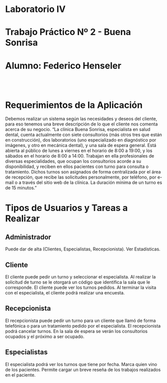 <h1>Laboratorio IV</h1>
<h1>Trabajo Práctico Nº 2 - Buena Sonrisa</h1>
<h1>Alumno: Federico Henseler</h1>    

<br><br>

# Requerimientos de la Aplicación
Debemos realizar un sistema según las necesidades y deseos del cliente, para eso tenemos una
breve descripción de lo que el cliente nos comenta acerca de su negocio.
“La clínica Buena Sonrisa, especialista en salud dental, cuenta actualmente con siete consultorios
(más otros tres que están en construcción), dos laboratorios (uno especializado en diagnóstico por
imágenes, y otro en mecánica dental), y una sala de espera general. Está abierta al público de lunes
a viernes en el horario de 8:00 a 19:00, y los sábados en el horario de 8:00 a 14:00.
Trabajan en ella profesionales de diversas especialidades, que ocupan los consultorios acorde a su
disponibilidad, y reciben en ellos pacientes con turno para consulta o tratamiento. Dichos turnos
son asignados de forma centralizada por el área de recepción, que recibe las solicitudes
personalmente, por teléfono, por e-mail o a través del sitio web de la clínica. La duración mínima de
un turno es de 15 minutos.”

# Tipos de Usuarios y Tareas a Realizar

## Administrador
Puede dar de alta (Clientes, Especialistas, Recepcionista).
Ver Estadísticas.

## Cliente
El cliente puede pedir un turno y seleccionar el especialista.
Al realizar la solicitud de turno se le otorgará un código que identifica la sala que le
corresponde.
El cliente puede ver los turnos pedidos.
Al terminar la visita con el especialista, el cliente podrá realizar una encuesta.

## Recepcionista
El recepcionista puede pedir un turno para un cliente que llamó de forma telefónica o
para un tratamiento pedido por el especialista.
El recepcionista podrá cancelar turnos.
En la sala de espera se verán los consultorios ocupados y el próximo a ser ocupado.

## Especialistas
El especialista podrá ver los turnos que tiene por fecha.
Marca quien vino de los pacientes.
Permite cargar un breve reseña de los trabajos realizados en el paciente.




